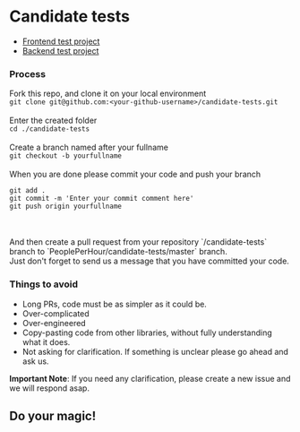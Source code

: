 # Candidate tests
- [Frontend test project](README-FRONTEND.md)
- [Backend test project](README-BACKEND.md)

### Process

Fork this repo, and clone it on your local environment <br />
`git clone git@github.com:<your-github-username>/candidate-tests.git`
<br />
<br />
Enter the created folder<br />
`cd ./candidate-tests`
<br />
<br />
Create a branch named after your fullname <br/>
`git checkout -b yourfullname`
<br />
<br />
When you are done please commit your code and push your branch
<br />
```
git add . 
git commit -m 'Enter your commit comment here'
git push origin yourfullname
```
<br />
<br />
And then create a pull request from your repository `<your-github-username>/candidate-tests` branch to `PeoplePerHour/candidate-tests/master` branch.
<br />
Just don't forget to send us a message that you have committed your code.

### Things to avoid
- Long PRs, code must be as simpler as it could be.
- Over-complicated
- Over-engineered
- Copy-pasting code from other libraries, without fully understanding what it does.
- Not asking for clarification. If something is unclear please go ahead and ask us.

**Important Note**: If you need any clarification, please create a new issue and we will respond asap.

## Do your magic!
